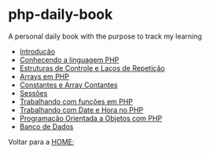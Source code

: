 # php-daily-book

A personal daily book with the purpose to track my learning

- [Introdução](001-introducao/README.md)
- [Conhecendo a linguagem PHP](002-conhecendo-a-linguagem-php/README.md)
- [Estruturas de Controle e Laços de Repetição](003-estruturas-de-controle-e-lacos-de-repeticao/README.md)
- [Arrays em PHP](004-arrays-em-php/README.md)
- [Constantes e Array Contantes](005-constantes-e-array-constantes/README.md)
- [Sessões](006-sessoes/README.md)
- [Trabalhando com funções em PHP](007-trabalhando-com-funcoes-em-php/README.md)
- [Trabalhando com Date e Hora no PHP](008-trabalhando-com-date-e-hora-no-php/README.md)
- [Programação Orientada a Objetos com PHP](009-programacao-orientada-a-objetos/README.md)
- [Banco de Dados](010-banco-de-dados/README.md)


Voltar para a [HOME](../README.md);
